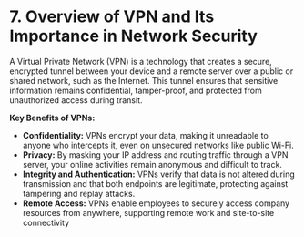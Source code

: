 # 7. Overview of VPN and Its Importance in Network Security

A Virtual Private Network (VPN) is a technology that creates a secure, encrypted tunnel between your device and a remote server over a public or shared network, such as the Internet. This tunnel ensures that sensitive information remains confidential, tamper-proof, and protected from unauthorized access during transit.

**Key Benefits of VPNs:**
- **Confidentiality:** VPNs encrypt your data, making it unreadable to anyone who intercepts it, even on unsecured networks like public Wi-Fi.
- **Privacy:** By masking your IP address and routing traffic through a VPN server, your online activities remain anonymous and difficult to track.
- **Integrity and Authentication:** VPNs verify that data is not altered during transmission and that both endpoints are legitimate, protecting against tampering and replay attacks.
- **Remote Access:** VPNs enable employees to securely access company resources from anywhere, supporting remote work and site-to-site connectivity
